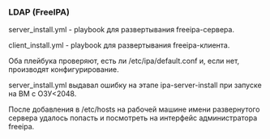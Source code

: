 ### LDAP (FreeIPA)

server_install.yml - playbook для развертывания freeipa-сервера.

client_install.yml - playbook для развертывания freeipa-клиента.

Оба плейбука проверяют, есть ли /etc/ipa/default.conf и, если нет, производят конфигурирование.

server_install.yml выдавал ошибку на этапе ipa-server-install при запуске на ВМ с ОЗУ<2048.


После добавления в /etc/hosts на рабочей машине имени развернутого сервера удалось попасть и посмотреть на интерфейс администратора freeipa.
